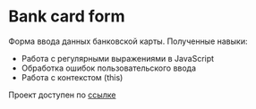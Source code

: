 # Bank card form
Форма ввода данных банковской карты. Полученные навыки:

- Работа с регулярными выражениями в JavaScript
- Обработка ошибок пользовательского ввода
- Работа с контекстом (this)

Проект доступен по [ссылке](https://pro100cahya.github.io/src/bank-card-form/index.html)
